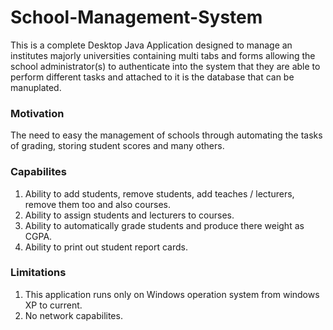 # School-Management-System
This is a complete Desktop Java Application designed to manage an institutes majorly universities containing multi tabs and forms 
allowing the school administrator(s) to authenticate into the system that they are able to perform different tasks and attached to it 
is the database that can be manuplated.
<h3>Motivation</h3>
The need to easy the management of schools through automating the tasks of grading, storing student scores and many others.
<h3>Capabilites</h3>
<ol>
  <li>Ability to add students, remove students, add teaches / lecturers, remove them too and also courses.</li>
  <li>Ability to assign students and lecturers to courses.</li>
  <li>Ability to automatically grade students and produce there weight as CGPA.</li>
  <li>Ability to print out student report cards.</li>   
  </ol>
<h3>Limitations</h3>
<ol>
  <li>This application runs only on Windows operation system from windows XP to current.</li>
  <li>No network capabilites.</li>
  </ol>
